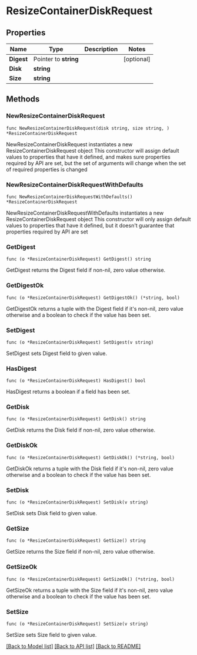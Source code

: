 # ResizeContainerDiskRequest

## Properties

Name | Type | Description | Notes
------------ | ------------- | ------------- | -------------
**Digest** | Pointer to **string** |  | [optional] 
**Disk** | **string** |  | 
**Size** | **string** |  | 

## Methods

### NewResizeContainerDiskRequest

`func NewResizeContainerDiskRequest(disk string, size string, ) *ResizeContainerDiskRequest`

NewResizeContainerDiskRequest instantiates a new ResizeContainerDiskRequest object
This constructor will assign default values to properties that have it defined,
and makes sure properties required by API are set, but the set of arguments
will change when the set of required properties is changed

### NewResizeContainerDiskRequestWithDefaults

`func NewResizeContainerDiskRequestWithDefaults() *ResizeContainerDiskRequest`

NewResizeContainerDiskRequestWithDefaults instantiates a new ResizeContainerDiskRequest object
This constructor will only assign default values to properties that have it defined,
but it doesn't guarantee that properties required by API are set

### GetDigest

`func (o *ResizeContainerDiskRequest) GetDigest() string`

GetDigest returns the Digest field if non-nil, zero value otherwise.

### GetDigestOk

`func (o *ResizeContainerDiskRequest) GetDigestOk() (*string, bool)`

GetDigestOk returns a tuple with the Digest field if it's non-nil, zero value otherwise
and a boolean to check if the value has been set.

### SetDigest

`func (o *ResizeContainerDiskRequest) SetDigest(v string)`

SetDigest sets Digest field to given value.

### HasDigest

`func (o *ResizeContainerDiskRequest) HasDigest() bool`

HasDigest returns a boolean if a field has been set.

### GetDisk

`func (o *ResizeContainerDiskRequest) GetDisk() string`

GetDisk returns the Disk field if non-nil, zero value otherwise.

### GetDiskOk

`func (o *ResizeContainerDiskRequest) GetDiskOk() (*string, bool)`

GetDiskOk returns a tuple with the Disk field if it's non-nil, zero value otherwise
and a boolean to check if the value has been set.

### SetDisk

`func (o *ResizeContainerDiskRequest) SetDisk(v string)`

SetDisk sets Disk field to given value.


### GetSize

`func (o *ResizeContainerDiskRequest) GetSize() string`

GetSize returns the Size field if non-nil, zero value otherwise.

### GetSizeOk

`func (o *ResizeContainerDiskRequest) GetSizeOk() (*string, bool)`

GetSizeOk returns a tuple with the Size field if it's non-nil, zero value otherwise
and a boolean to check if the value has been set.

### SetSize

`func (o *ResizeContainerDiskRequest) SetSize(v string)`

SetSize sets Size field to given value.



[[Back to Model list]](../README.md#documentation-for-models) [[Back to API list]](../README.md#documentation-for-api-endpoints) [[Back to README]](../README.md)


